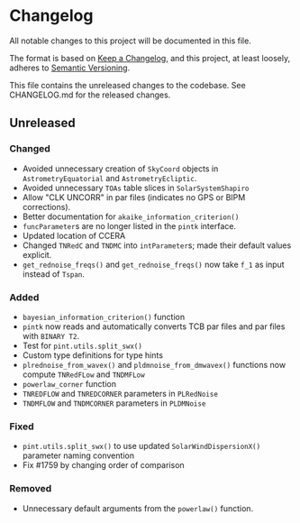 # Changelog
All notable changes to this project will be documented in this file.

The format is based on [Keep a Changelog](https://keepachangelog.com/en/1.0.0/),
and this project, at least loosely, adheres to [Semantic Versioning](https://semver.org/spec/v2.0.0.html).

This file contains the unreleased changes to the codebase. See CHANGELOG.md for
the released changes.

## Unreleased
### Changed
- Avoided unnecessary creation of `SkyCoord` objects in `AstrometryEquatorial` and `AstrometryEcliptic`.
- Avoided unnecessary `TOAs` table slices in `SolarSystemShapiro`
- Allow "CLK UNCORR" in par files (indicates no GPS or BIPM corrections). 
- Better documentation for `akaike_information_criterion()`
- `funcParameter`s are no longer listed in the `pintk` interface.
- Updated location of CCERA
- Changed `TNRedC` and `TNDMC` into `intParameter`s; made their default values explicit.
- `get_rednoise_freqs()` and `get_rednoise_freqs()` now take `f_1` as input instead of `Tspan`.
### Added
- `bayesian_information_criterion()` function 
- `pintk` now reads and automatically converts TCB par files and par files with `BINARY T2`.
- Test for `pint.utils.split_swx()`
- Custom type definitions for type hints
- `plrednoise_from_wavex()` and `pldmnoise_from_dmwavex()` functions now compute `TNRedFLow` and `TNDMFLow`
- `powerlaw_corner` function
- `TNREDFLOW` and `TNREDCORNER` parameters in `PLRedNoise`
- `TNDMFLOW` and `TNDMCORNER` parameters in `PLDMNoise`
### Fixed
- `pint.utils.split_swx()` to use updated `SolarWindDispersionX()` parameter naming convention 
- Fix #1759 by changing order of comparison
### Removed
- Unnecessary default arguments from the `powerlaw()` function.